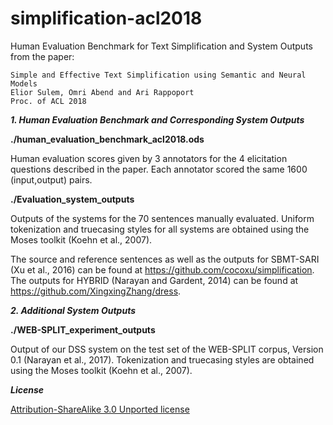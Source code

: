 # simplification-acl2018
Human Evaluation Benchmark for Text Simplification and System Outputs from the paper:

    Simple and Effective Text Simplification using Semantic and Neural Models
    Elior Sulem, Omri Abend and Ari Rappoport
    Proc. of ACL 2018

***1. Human Evaluation Benchmark and Corresponding System Outputs***

**./human_evaluation_benchmark_acl2018.ods**

Human evaluation scores given by 3 annotators for the 4 elicitation questions described in the paper.
Each annotator scored the same 1600 (input,output) pairs.

**./Evaluation_system_outputs**

Outputs of the systems for the 70 sentences manually evaluated.
Uniform tokenization and truecasing styles for all systems are obtained using the Moses toolkit (Koehn et al., 2007).

The source and reference sentences as well as the outputs for SBMT-SARI (Xu et al., 2016) can be found at
https://github.com/cocoxu/simplification.
The outputs for HYBRID (Narayan and Gardent, 2014) can be found at https://github.com/XingxingZhang/dress.

***2. Additional System Outputs***

**./WEB-SPLIT_experiment_outputs**

Output of our DSS system on the test set of the WEB-SPLIT corpus, Version 0.1 (Narayan et al., 2017).
Tokenization and truecasing styles are obtained using the Moses toolkit (Koehn et al., 2007).

***License***

[Attribution-ShareAlike 3.0 Unported license](https://creativecommons.org/licenses/by-sa/3.0/)
